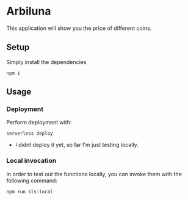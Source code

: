 # Arbiluna

This application will show you the price of different coins.

## Setup

Simply install the dependencies

```
npm i
```

## Usage

### Deployment

Perform deployment with:

```
serverless deploy
```

* I didnt deploy it yet, so far I'm just testing locally.


### Local invocation

In order to test out the functions locally, you can invoke them with the following command:

```
npm run sls:local
```
